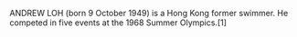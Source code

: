ANDREW LOH (born 9 October 1949) is a Hong Kong former swimmer. He competed in five events at the 1968 Summer Olympics.[1]
